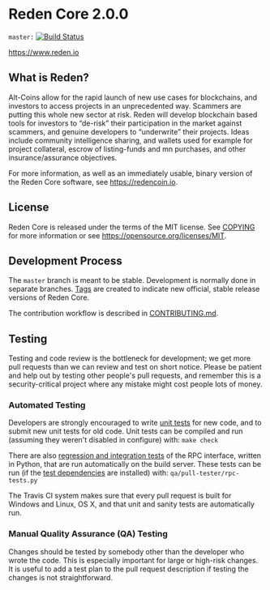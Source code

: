 Reden Core 2.0.0
===============================

`master:` [![Build Status](https://travis-ci.org/redencoin/redencoin.svg?branch=master)](https://travis-ci.org/redencoin/redencoin)

https://www.reden.io


What is Reden?
----------------

Alt-Coins allow for the rapid launch of new use cases for blockchains, and investors to access projects in an unprecedented way.  Scammers are putting this whole new sector at risk. Reden will develop blockchain based tools for investors to “de-risk” their participation in the market against scammers, and genuine developers to “underwrite” their projects. Ideas include community intelligence sharing, and wallets used for example for project collateral, escrow of listing-funds and mn purchases, and other insurance/assurance objectives.


For more information, as well as an immediately usable, binary version of
the Reden Core software, see https://redencoin.io.


License
-------

Reden Core is released under the terms of the MIT license. See [COPYING](COPYING) for more
information or see https://opensource.org/licenses/MIT.

Development Process
-------------------

The `master` branch is meant to be stable. Development is normally done in separate branches.
[Tags](https://github.com/redencoin/redencoin/tags) are created to indicate new official,
stable release versions of Reden Core.

The contribution workflow is described in [CONTRIBUTING.md](CONTRIBUTING.md).

Testing
-------

Testing and code review is the bottleneck for development; we get more pull
requests than we can review and test on short notice. Please be patient and help out by testing
other people's pull requests, and remember this is a security-critical project where any mistake might cost people
lots of money.

### Automated Testing

Developers are strongly encouraged to write [unit tests](/doc/unit-tests.md) for new code, and to
submit new unit tests for old code. Unit tests can be compiled and run
(assuming they weren't disabled in configure) with: `make check`

There are also [regression and integration tests](/qa) of the RPC interface, written
in Python, that are run automatically on the build server.
These tests can be run (if the [test dependencies](/qa) are installed) with: `qa/pull-tester/rpc-tests.py`

The Travis CI system makes sure that every pull request is built for Windows
and Linux, OS X, and that unit and sanity tests are automatically run.

### Manual Quality Assurance (QA) Testing

Changes should be tested by somebody other than the developer who wrote the
code. This is especially important for large or high-risk changes. It is useful
to add a test plan to the pull request description if testing the changes is
not straightforward.

